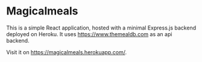 # Magicalmeals

This is a simple React application, hosted with a minimal Express.js backend deployed on Heroku. 
It uses https://www.themealdb.com as an api backend.

Visit it on https://magicalmeals.herokuapp.com/.

